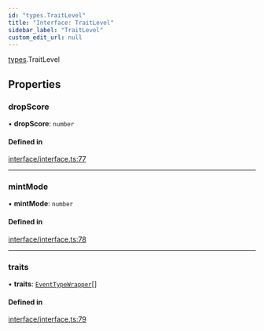 ```yaml
---
id: "types.TraitLevel"
title: "Interface: TraitLevel"
sidebar_label: "TraitLevel"
custom_edit_url: null
---
```


[types](../namespaces/types.md).TraitLevel

## Properties

### dropScore

• **dropScore**: `number`

#### Defined in

[interface/interface.ts:77](https://github.com/CityOfZion/isengard/blob/deac852/sdk/src/interface/interface.ts#L77)

___

### mintMode

• **mintMode**: `number`

#### Defined in

[interface/interface.ts:78](https://github.com/CityOfZion/isengard/blob/deac852/sdk/src/interface/interface.ts#L78)

___

### traits

• **traits**: [`EventTypeWrapper`](types.EventTypeWrapper.md)[]

#### Defined in

[interface/interface.ts:79](https://github.com/CityOfZion/isengard/blob/deac852/sdk/src/interface/interface.ts#L79)
